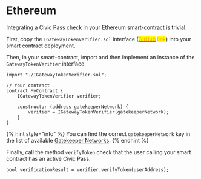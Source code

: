 # Ethereum

Integrating a Civic Pass check in your Ethereum smart-contract is trivial:

First, copy the `IGatewayTokenVerifier.sol`  interface ([<mark style="color:orange;">GitHub</mark>](https://github.com/identity-com/on-chain-identity-gateway/blob/develop/ethereum/smart-contract/contracts/interfaces/IGatewayTokenVerifier.sol) <mark style="color:orange;">link</mark>) into your smart contract deployment.

Then, in your smart-contract, import and then implement an instance of the `GatewayTokenVerifier` interface.&#x20;

```solidity
import "./IGatewayTokenVerifier.sol";

// Your contract
contract MyContract {
    IGatewayTokenVerifier verifier;

    constructor (address gatekeeperNetwork) {
        verifier = IGatewayTokenVerifier(gatekeeperNetwork);
    }
}
```

{% hint style="info" %}
You can find the correct `gatekeeperNetwork` key in the list of available [Gatekeeper Networks](../selecting-a-pass.md).
{% endhint %}

Finally, call the method `verifyToken` check that the user calling your smart contract has an active Civic Pass.

```
bool verificationResult = verifier.verifyToken(userAddress);
```
